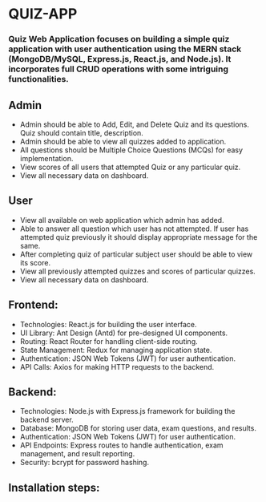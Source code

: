 # QUIZ-APP

### Quiz Web Application focuses on building a simple quiz application with user authentication using the MERN stack (MongoDB/MySQL, Express.js, React.js, and Node.js). It incorporates  full CRUD operations with some intriguing functionalities.

## Admin 

- Admin should be able to Add, Edit, and Delete Quiz and its questions. Quiz
should contain title, description.
- Admin should be able to view all quizzes added to application.
- All questions should be Multiple Choice Questions (MCQs) for easy
implementation.
- View scores of all users that attempted Quiz or any particular quiz.
- View all necessary data on dashboard.

## User

- View all available on web application which admin has added.
- Able to answer all question which user has not attempted. If user has
attempted quiz previously it should display appropriate message for the
same.
- After completing quiz of particular subject user should be able to view its
score.
-  View all previously attempted quizzes and scores of particular quizzes.
- View all necessary data on dashboard.


## Frontend:

- Technologies: React.js for building the user interface.
- UI Library: Ant Design (Antd) for pre-designed UI components.
- Routing: React Router for handling client-side routing.
- State Management: Redux for managing application state.
- Authentication: JSON Web Tokens (JWT) for user authentication.
- API Calls: Axios for making HTTP requests to the backend.

## Backend:

- Technologies: Node.js with Express.js framework for building the backend server.
- Database: MongoDB for storing user data, exam questions, and results.
- Authentication: JSON Web Tokens (JWT) for user authentication.
- API Endpoints: Express routes to handle authentication, exam management, and result reporting.
- Security: bcrypt for password hashing.

## Installation steps:




